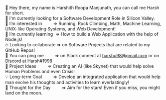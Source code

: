 👋 Hey there, my name is Harshith Roopa Manjunath, you can call me Harsh for short.<br>
💼 I'm currently looking for a Software Development Role in Silicon Valley.<br>
🔭 I’m interested in &emsp;&emsp;&nbsp;=> Running, Rock Climbing, Math, Machine Learning, UNIX-like Operating Systems, and Web Development!<br>
🌱 I’m currently learning &nbsp;=> How to build a Web Application with the help of Node.js!<br>
🔥 Looking to collaborate => on Software Projects that are related to my GitHub Repos!<br>
📧 You can ping me &emsp;&emsp;&nbsp;=> on Slack connect at harshu98@gmail.com or on Discord at Harsh#1998<br>
🧗 Project Ideas &emsp;&emsp;&nbsp;=> Creating an AI (like Skynet) that would help solve Human Problems and even Crisis!<br>
💡 Long-term Goal &emsp;&emsp;&nbsp;=> Develop an integrated application that would help man evolve his thoughts and activities to learn everlastingly!<br>
💭 Thought for the Day &emsp;&emsp;&nbsp;=> Aim for the stars! Even if you miss, you might land on the moon.<br>
